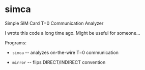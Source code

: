 # simca
Simple SIM Card T=0 Communication Analyzer

I wrote this code a long time ago. Might be useful for someone...

Programs:

 - `simca` -- analyzes on-the-wire T=0 communication

 - `mirror` -- flips DIRECT/INDIRECT convention

